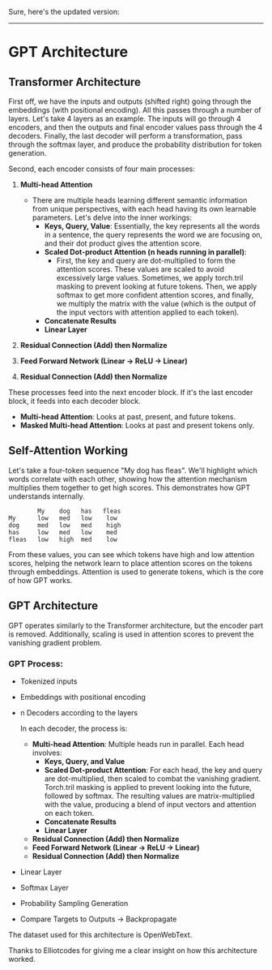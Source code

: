Sure, here's the updated version:

---

# GPT Architecture

## Transformer Architecture

First off, we have the inputs and outputs (shifted right) going through the embeddings (with positional encoding). All this passes through a number of layers. Let's take 4 layers as an example. The inputs will go through 4 encoders, and then the outputs and final encoder values pass through the 4 decoders. Finally, the last decoder will perform a transformation, pass through the softmax layer, and produce the probability distribution for token generation.

Second, each encoder consists of four main processes:

1. **Multi-head Attention**
   - There are multiple heads learning different semantic information from unique perspectives, with each head having its own learnable parameters. Let's delve into the inner workings:
     - **Keys, Query, Value**: Essentially, the key represents all the words in a sentence, the query represents the word we are focusing on, and their dot product gives the attention score.
     - **Scaled Dot-product Attention (n heads running in parallel)**:
       - First, the key and query are dot-multiplied to form the attention scores. These values are scaled to avoid excessively large values. Sometimes, we apply torch.tril masking to prevent looking at future tokens. Then, we apply softmax to get more confident attention scores, and finally, we multiply the matrix with the value (which is the output of the input vectors with attention applied to each token).
     - **Concatenate Results**
     - **Linear Layer**

2. **Residual Connection (Add) then Normalize**

3. **Feed Forward Network (Linear -> ReLU -> Linear)**

4. **Residual Connection (Add) then Normalize**

These processes feed into the next encoder block. If it's the last encoder block, it feeds into each decoder block.

- **Multi-head Attention**: Looks at past, present, and future tokens.
- **Masked Multi-head Attention**: Looks at past and present tokens only.

## Self-Attention Working

Let's take a four-token sequence "My dog has fleas". We'll highlight which words correlate with each other, showing how the attention mechanism multiplies them together to get high scores. This demonstrates how GPT understands internally.

```
        My    dog   has   fleas
My      low   med   low    low
dog     med   low   med    high
has     low   med   low    med
fleas   low   high  med    low
```

From these values, you can see which tokens have high and low attention scores, helping the network learn to place attention scores on the tokens through embeddings. Attention is used to generate tokens, which is the core of how GPT works.

## GPT Architecture

GPT operates similarly to the Transformer architecture, but the encoder part is removed. Additionally, scaling is used in attention scores to prevent the vanishing gradient problem.

### GPT Process:

- Tokenized inputs
- Embeddings with positional encoding
- n Decoders according to the layers

  In each decoder, the process is:
  - **Multi-head Attention**: Multiple heads run in parallel. Each head involves:
    - **Keys, Query, and Value**
    - **Scaled Dot-product Attention**: For each head, the key and query are dot-multiplied, then scaled to combat the vanishing gradient. Torch.tril masking is applied to prevent looking into the future, followed by softmax. The resulting values are matrix-multiplied with the value, producing a blend of input vectors and attention on each token.
    - **Concatenate Results**
    - **Linear Layer**
  - **Residual Connection (Add) then Normalize**
  - **Feed Forward Network (Linear -> ReLU -> Linear)**
  - **Residual Connection (Add) then Normalize**

- Linear Layer
- Softmax Layer
- Probability Sampling Generation
- Compare Targets to Outputs -> Backpropagate

The dataset used for this architecture is OpenWebText.

Thanks to Elliotcodes for giving me a clear insight on how this architecture worked.
